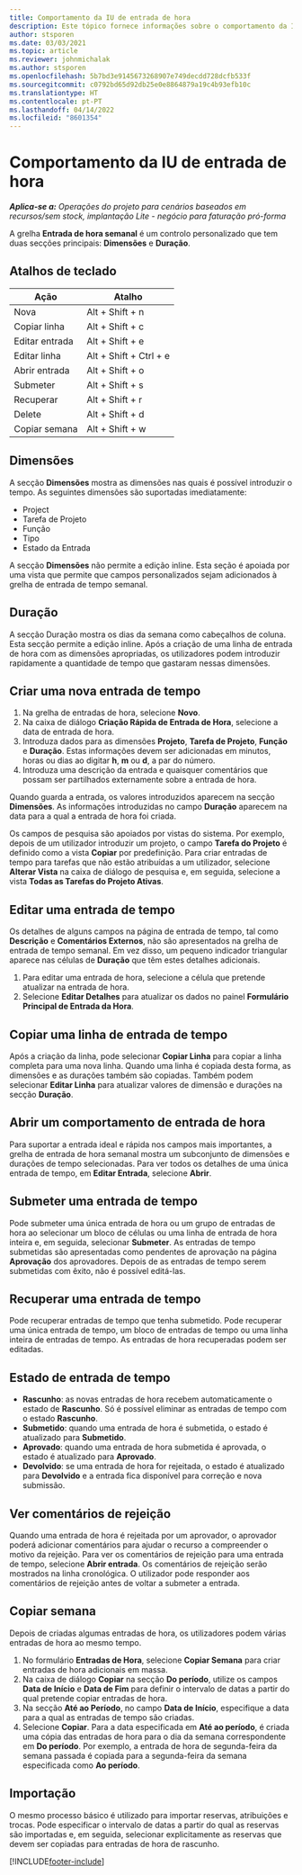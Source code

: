 ```yaml
---
title: Comportamento da IU de entrada de hora
description: Este tópico fornece informações sobre o comportamento da IU para Entrada de Hora.
author: stsporen
ms.date: 03/03/2021
ms.topic: article
ms.reviewer: johnmichalak
ms.author: stsporen
ms.openlocfilehash: 5b7bd3e9145673268907e749decdd728dcfb533f
ms.sourcegitcommit: c0792bd65d92db25e0e8864879a19c4b93efb10c
ms.translationtype: HT
ms.contentlocale: pt-PT
ms.lasthandoff: 04/14/2022
ms.locfileid: "8601354"
---
```

# <a name="time-entry-ui-behavior"></a>Comportamento da IU de entrada de hora

_**Aplica-se a:** Operações do projeto para cenários baseados em recursos/sem stock, implantação Lite - negócio para faturação pró-forma_


A grelha **Entrada de hora semanal** é um controlo personalizado que tem duas secções principais: **Dimensões** e **Duração**.

## <a name="keyboard-shortcuts"></a>Atalhos de teclado
| Ação        | Atalho                  |
|------------   |------------------------   |
| Nova           | Alt + Shift + n           |
| Copiar linha      | Alt + Shift + c           |
| Editar entrada    | Alt + Shift + e           |
| Editar linha      | Alt + Shift + Ctrl + e    |
| Abrir entrada    | Alt + Shift + o           |
| Submeter        | Alt + Shift + s           |
| Recuperar        | Alt + Shift + r           |
| Delete        | Alt + Shift + d           |
| Copiar semana     | Alt + Shift + w           |

## <a name="dimensions"></a>Dimensões
A secção **Dimensões** mostra as dimensões nas quais é possível introduzir o tempo. As seguintes dimensões são suportadas imediatamente:

  - Project
  - Tarefa de Projeto
  - Função
  - Tipo
  - Estado da Entrada

A secção **Dimensões** não permite a edição inline. Esta seção é apoiada por uma vista que permite que campos personalizados sejam adicionados à grelha de entrada de tempo semanal.

## <a name="duration"></a>Duração
A secção Duração mostra os dias da semana como cabeçalhos de coluna. Esta secção permite a edição inline. Após a criação de uma linha de entrada de hora com as dimensões apropriadas, os utilizadores podem introduzir rapidamente a quantidade de tempo que gastaram nessas dimensões.

## <a name="create-a-new-time-entry"></a>Criar uma nova entrada de tempo

1. Na grelha de entradas de hora, selecione **Novo**. 
2. Na caixa de diálogo **Criação Rápida de Entrada de Hora**, selecione a data de entrada de hora.
3. Introduza dados para as dimensões **Projeto**, **Tarefa de Projeto**, **Função** e **Duração**. Estas informações devem ser adicionadas em minutos, horas ou dias ao digitar **h**, **m** ou **d**, a par do número. 
4. Introduza uma descrição da entrada e quaisquer comentários que possam ser partilhados externamente sobre a entrada de hora. 

Quando guarda a entrada, os valores introduzidos aparecem na secção **Dimensões**. As informações introduzidas no campo **Duração** aparecem na data para a qual a entrada de hora foi criada.

Os campos de pesquisa são apoiados por vistas do sistema. Por exemplo, depois de um utilizador introduzir um projeto, o campo **Tarefa do Projeto** é definido como a vista **Copiar** por predefinição. Para criar entradas de tempo para tarefas que não estão atribuídas a um utilizador, selecione **Alterar Vista** na caixa de diálogo de pesquisa e, em seguida, selecione a vista **Todas as Tarefas do Projeto Ativas**.

## <a name="edit-a-time-entry"></a>Editar uma entrada de tempo 
Os detalhes de alguns campos na página de entrada de tempo, tal como **Descrição** e **Comentários Externos**, não são apresentados na grelha de entrada de tempo semanal. Em vez disso, um pequeno indicador triangular aparece nas células de **Duração** que têm estes detalhes adicionais. 

1. Para editar uma entrada de hora, selecione a célula que pretende atualizar na entrada de hora.
2. Selecione **Editar Detalhes** para atualizar os dados no painel **Formulário Principal de Entrada da Hora**. 

## <a name="copy-a-time-entry-row"></a>Copiar uma linha de entrada de tempo
Após a criação da linha, pode selecionar **Copiar Linha** para copiar a linha completa para uma nova linha. Quando uma linha é copiada desta forma, as dimensões e as durações também são copiadas. Também podem selecionar **Editar Linha** para atualizar valores de dimensão e durações na secção **Duração**.

## <a name="open-a-time-entry-behavior"></a>Abrir um comportamento de entrada de hora
Para suportar a entrada ideal e rápida nos campos mais importantes, a grelha de entrada de hora semanal mostra um subconjunto de dimensões e durações de tempo selecionadas. Para ver todos os detalhes de uma única entrada de tempo, em **Editar Entrada**, selecione **Abrir**.

## <a name="submit-a-time-entry"></a>Submeter uma entrada de tempo
Pode submeter uma única entrada de hora ou um grupo de entradas de hora ao selecionar um bloco de células ou uma linha de entrada de hora inteira e, em seguida, selecionar **Submeter**. As entradas de tempo submetidas são apresentadas como pendentes de aprovação na página **Aprovação** dos aprovadores. Depois de as entradas de tempo serem submetidas com êxito, não é possível editá-las.

## <a name="recall-a-time-entry"></a>Recuperar uma entrada de tempo
Pode recuperar entradas de tempo que tenha submetido. Pode recuperar uma única entrada de tempo, um bloco de entradas de tempo ou uma linha inteira de entradas de tempo. As entradas de hora recuperadas podem ser editadas.

## <a name="time-entry-status"></a>Estado de entrada de tempo

- **Rascunho**: as novas entradas de hora recebem automaticamente o estado de **Rascunho**. Só é possível eliminar as entradas de tempo com o estado **Rascunho**.
- **Submetido**: quando uma entrada de hora é submetida, o estado é atualizado para **Submetido**. 
- **Aprovado**: quando uma entrada de hora submetida é aprovada, o estado é atualizado para **Aprovado**. 
- **Devolvido**: se uma entrada de hora for rejeitada, o estado é atualizado para **Devolvido** e a entrada fica disponível para correção e nova submissão. 

## <a name="view-rejection-comments"></a>Ver comentários de rejeição
Quando uma entrada de hora é rejeitada por um aprovador, o aprovador poderá adicionar comentários para ajudar o recurso a compreender o motivo da rejeição. Para ver os comentários de rejeição para uma entrada de tempo, selecione **Abrir entrada**. Os comentários de rejeição serão mostrados na linha cronológica. O utilizador pode responder aos comentários de rejeição antes de voltar a submeter a entrada.

## <a name="copy-week"></a>Copiar semana
Depois de criadas algumas entradas de hora, os utilizadores podem várias entradas de hora ao mesmo tempo.

1. No formulário **Entradas de Hora**, selecione **Copiar Semana** para criar entradas de hora adicionais em massa. 
2. Na caixa de diálogo **Copiar** na secção **Do período**, utilize os campos **Data de Início** e **Data de Fim** para definir o intervalo de datas a partir do qual pretende copiar entradas de hora. 
3. Na secção **Até ao Período**, no campo **Data de Início**, especifique a data para a qual as entradas de tempo são criadas. 
4. Selecione **Copiar**. Para a data especificada em **Até ao período**, é criada uma cópia das entradas de hora para o dia da semana correspondente em **Do período**. Por exemplo, a entrada de hora de segunda-feira da semana passada é copiada para a segunda-feira da semana especificada como **Ao período**.

## <a name="import"></a>Importação
O mesmo processo básico é utilizado para importar reservas, atribuições e trocas. Pode especificar o intervalo de datas a partir do qual as reservas são importadas e, em seguida, selecionar explicitamente as reservas que devem ser copiadas para entradas de hora de rascunho. 


[!INCLUDE[footer-include](../includes/footer-banner.md)]

